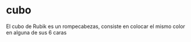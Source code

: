 # cubo
El cubo de Rubik es un rompecabezas, consiste en colocar el mismo color en alguna de sus 6 caras
